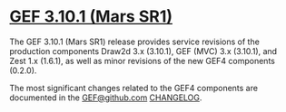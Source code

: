 # [GEF 3.10.1 (Mars SR1)](https://projects.eclipse.org/projects/tools.gef/releases/3.10.1-mars-sr1)

The GEF 3.10.1 (Mars SR1) release provides service revisions of the production components Draw2d 3.x (3.10.1), GEF (MVC) 3.x (3.10.1), and Zest 1.x (1.6.1), as well as minor revisions of the new GEF4 components (0.2.0).

The most significant changes related to the GEF4 components are documented in the GEF@github.com [CHANGELOG](https://github.com/eclipse/gef/blob/master/CHANGELOG.md).
